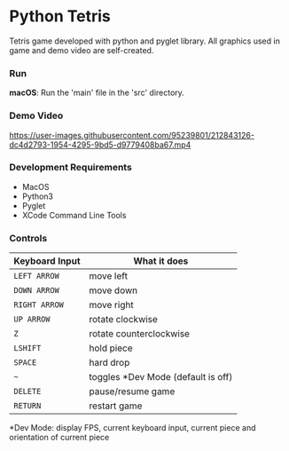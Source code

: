 # Python Tetris
Tetris game developed with python and pyglet library. All graphics used in game and demo video are self-created.

### Run
**macOS**: Run the 'main' file in the 'src' directory.

### Demo Video
https://user-images.githubusercontent.com/95239801/212843126-dc4d2793-1954-4295-9bd5-d9779408ba67.mp4

### Development Requirements
- MacOS
- Python3
- Pyglet
- XCode Command Line Tools

### Controls
| Keyboard Input | What it does                        |
| -------------- | ----------------------------------- |
| `LEFT ARROW`   | move left                           |
| `DOWN ARROW`   | move down                           |
| `RIGHT ARROW`  | move right                          |
| `UP ARROW`     | rotate clockwise                    |
| `Z`            | rotate counterclockwise             |
| `LSHIFT`       | hold piece                          |
| `SPACE`        | hard drop                           |
| `~`            | toggles \*Dev Mode (default is off) |
| `DELETE`       | pause/resume game                   |
| `RETURN`       | restart game                        |

\*Dev Mode: display FPS, current keyboard input, current piece and orientation of current piece 
